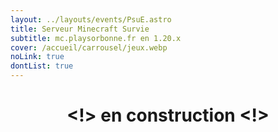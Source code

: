 ```yaml
---
layout: ../layouts/events/PsuE.astro
title: Serveur Minecraft Survie
subtitle: mc.playsorbonne.fr en 1.20.x
cover: /accueil/carrousel/jeux.webp
noLink: true
dontList: true
---
```


<center>

# <!> en construction <!>

</center>
